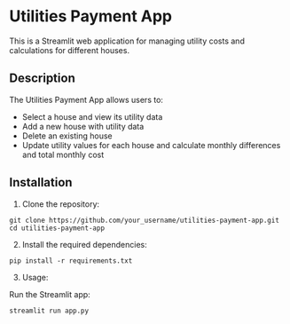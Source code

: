 # Utilities Payment App

This is a Streamlit web application for managing utility costs and calculations for different houses.

## Description

The Utilities Payment App allows users to:

- Select a house and view its utility data
- Add a new house with utility data
- Delete an existing house
- Update utility values for each house and calculate monthly differences and total monthly cost

## Installation

1. Clone the repository:

```
git clone https://github.com/your_username/utilities-payment-app.git
cd utilities-payment-app
```

2. Install the required dependencies:
```
pip install -r requirements.txt
```

3. Usage:

Run the Streamlit app:

```
streamlit run app.py
```